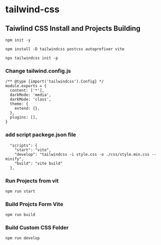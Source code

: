 # tailwind-css

## Taiwlind CSS Install and Projects Building

```
npm init -y
```
```
npm install -D tailwindcss postcss autoprefixer vite
```
```
npx tailwindcss init -p
```

### Change tailwind.config.js
```
/** @type {import('tailwindcss').Config} */
module.exports = {
  content: ['*'],
  darkMode: 'media',
  darkMode: 'class',
  theme: {
    extend: {},
  },
  plugins: [],
}
```
### add script packege.json file
```
  "scripts": {
    "start": "vite",
    "develop": "tailwindcss -i style.css -o ./css/style.min.css --minify",
    "build": "vite build"
  },
```
### Run Projects from vit
```
npm run start
```

### Build Projcts Form Vite
```
npm run build
```
### Build Custom CSS Folder
```
npm run develop
```
